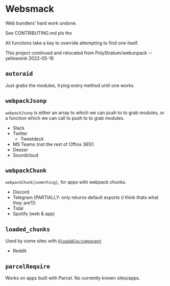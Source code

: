 # Websmack

Web bundlers' hard work undone.

See CONTRIBUTING.md pls thx

All functions take a key to override attempting to find one itself.

This project continued and relocated from PolyStratum/webunpack -- yellowsink 2022-05-16

## `autoraid`

Just grabs the modules, trying every method until one works.

## `webpackJsonp`

`webpackJsonp` is either an array to which we can push to to grab modules,
or a function which we can call to push to to grab modules.

- Slack
- Twitter
  - Tweetdeck
- MS Teams (not the rest of Office 365!)
- Deezer
- Soundcloud

## `webpackChunk`

`webpackChunk{something}`, for apps with webpack chunks.

- Discord
- Telegram (PARTIALLY: only returns default exports (i think thats what they are?))
- Tidal
- Spotify (web & app)

## `loaded_chunks`

Used by some sites with
[`@loadable/component`](https://github.com/gregberge/loadable-components)

- Reddit

## `parcelRequire`

Works on apps built with Parcel. No currently known sites/apps.